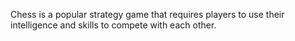 Chess is a popular strategy game that requires players to use their intelligence and skills to compete with each other.
